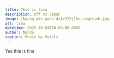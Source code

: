 ```yaml
---
title: This is tina
description: Off to Japan
image: /kyung-min-park-4zAeJ75jlbc-unsplash.jpg
alt: tina
datetime: 2025-10-04T00:00:00.000Z
author: Nanda
caption: Photo by Pexels
---
```


Yes this is tina
